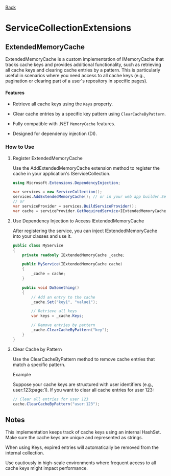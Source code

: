 [Back](https://github.com/twjackysu/DotnetSdkUtilities/blob/master/README.md)

# ServiceCollectionExtensions

## ExtendedMemoryCache

ExtendedMemoryCache is a custom implementation of IMemoryCache that tracks cache keys and provides additional functionality, such as retrieving all cache keys and clearing cache entries by a pattern. This is particularly useful in scenarios where you need access to all cache keys (e.g., pagination or clearing part of a user's repository in specific pages).

#### Features

- Retrieve all cache keys using the `Keys` property.

- Clear cache entries by a specific key pattern using `ClearCacheByPattern`.

- Fully compatible with .NET `MemoryCache` features.

- Designed for dependency injection (DI).

### How to Use

1. Register ExtendedMemoryCache

   Use the AddExtendedMemoryCache extension method to register the cache in your application's IServiceCollection.
    ```csharp
    using Microsoft.Extensions.DependencyInjection;

    var services = new ServiceCollection();
    services.AddExtendedMemoryCache(); // or in your web app builder.Services.AddExtendedMemoryCache();
    // or
    var serviceProvider = services.BuildServiceProvider();
    var cache = serviceProvider.GetRequiredService<IExtendedMemoryCache>();
    ```
2. Use Dependency Injection to Access IExtendedMemoryCache

    After registering the service, you can inject IExtendedMemoryCache into your classes and use it.
    ```csharp
    public class MyService
    {
        private readonly IExtendedMemoryCache _cache;

        public MyService(IExtendedMemoryCache cache)
        {
            _cache = cache;
        }

        public void DoSomething()
        {
            // Add an entry to the cache
            _cache.Set("key1", "value1");

            // Retrieve all keys
            var keys = _cache.Keys;

            // Remove entries by pattern
            _cache.ClearCacheByPattern("key");
        }
    }
    ```
3. Clear Cache by Pattern

    Use the ClearCacheByPattern method to remove cache entries that match a specific pattern.

    Example

    Suppose your cache keys are structured with user identifiers (e.g., user:123:page:1). If you want to clear all cache entries for user 123:
    ```csharp
    // Clear all entries for user 123
    cache.ClearCacheByPattern("user:123");
    ```

## Notes

This implementation keeps track of cache keys using an internal HashSet. Make sure the cache keys are unique and represented as strings.

When using Keys, expired entries will automatically be removed from the internal collection.

Use cautiously in high-scale environments where frequent access to all cache keys might impact performance.